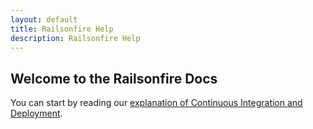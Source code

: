 ```yaml
---
layout: default
title: Railsonfire Help
description: Railsonfire Help
---
```



## Welcome to the Railsonfire Docs

You can start by reading our [explanation of Continuous Integration and
Deployment](/introduction/about-continuous-integration-and-deployment.html).

<a id="add_project" class="landing_link" href="/setup/Adding-a-project.html"></a>
<a id="deploy" class="landing_link" href="deployment/Heroku-Deployment.html"></a>
<a id="troubleshooting" class="landing_link" href="troubleshooting.html"></a>

